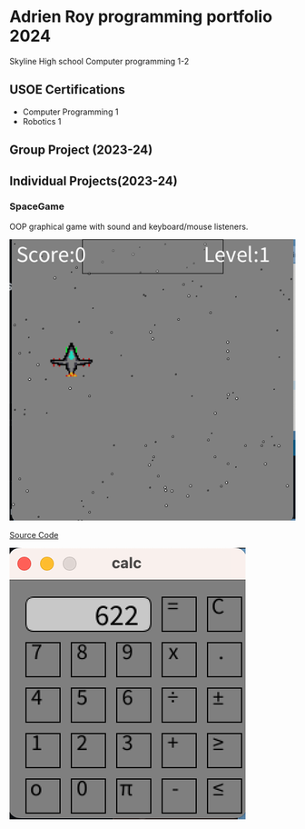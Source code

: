 # Adrien Roy programming portfolio 2024
Skyline High school Computer programming 1-2

## USOE Certifications
 * Computer Programming 1
 * Robotics 1

## Group Project (2023-24)

## Individual Projects(2023-24)

### SpaceGame
OOP graphical game with sound and keyboard/mouse listeners.

![GamePlay](https://github.com/Adrienqwerty/programmingportfolio/blob/main/images/Sg1.png?raw=true)

[Source Code](https://github.com/Adrienqwerty/programmingportfolio/blob/main/src/space_game.zip)

![GamePlay](https://github.com/Adrienqwerty/programmingportfolio/blob/main/images/calc1)
